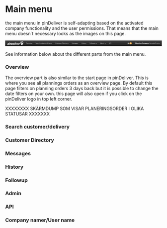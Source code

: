 # Main menu

the main menu in pinDeliver is self-adapting based on the activated company functionality and the user permissions. That means that the main menu doesn´t necessary looks as the images on this page.

![Main menu](/images/main_menu.png)

See information below about the different parts from the main menu.

### Overview
The overview part is also similar to the start page in pinDeliver. This is where you see all plannings orders as an overview page. By default this page filters on planning orders 3 days back but it is possible to change the date filters on your own. this page will also open if you click on the pinDeliver logo in top left corner.

XXXXXXXX SKÄRMDUMP SOM VISAR PLANERINGSORDER I OLIKA STATUSAR XXXXXXX

### Search customer/delivery

### Customer Directory

### Messages

### History

### Followup

### Admin

### API

### Company namer/User name
